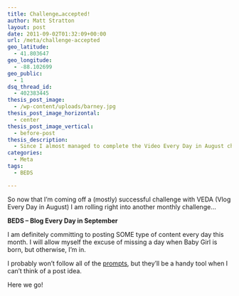 ```yaml
---
title: Challenge…accepted!
author: Matt Stratton
layout: post
date: 2011-09-02T01:32:09+00:00
url: /meta/challenge-accepted
geo_latitude:
  - 41.803647
geo_longitude:
  - -88.102699
geo_public:
  - 1
dsq_thread_id:
  - 402383445
thesis_post_image:
  - /wp-content/uploads/barney.jpg
thesis_post_image_horizontal:
  - center
thesis_post_image_vertical:
  - before-post
thesis_description:
  - Since I almost managed to complete the Video Every Day in August challenge, it stands to reason I can Blog Every Day in September, right?
categories:
  - Meta
tags:
  - BEDS

---
```

So now that I&#8217;m coming off a (mostly) successful challenge with VEDA (Vlog Every Day in August) I am rolling right into another monthly challenge&#8230;

**BEDS &#8211; Blog Every Day in September**

I am definitely committing to posting SOME type of content every day this month. I will allow myself the excuse of missing a day when Baby Girl is born, but otherwise, I&#8217;m in.

I probably won&#8217;t follow all of the [prompts][1], but they&#8217;ll be a handy tool when I can&#8217;t think of a post idea.

Here we go!

 [1]: http://www.purekatherine.com/2011/09/welcome-to-beds/